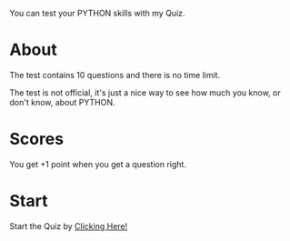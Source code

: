 You can test your PYTHON skills with my Quiz.
<h1>About</h1>
The test contains 10 questions and there is no time limit. 
<p></p>
The test is not official, it's just a nice way to see how much you know, or don't know, about PYTHON.
<h1>Scores</h1>
You get +1 point when you get a question right.
<h1>Start</h1>
Start the Quiz by <a href="https://python.bledsquiz.repl.co/">Clicking Here!</a>
